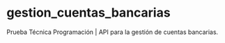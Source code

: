 # gestion_cuentas_bancarias
Prueba Técnica Programación | API para la gestión de cuentas bancarias.
